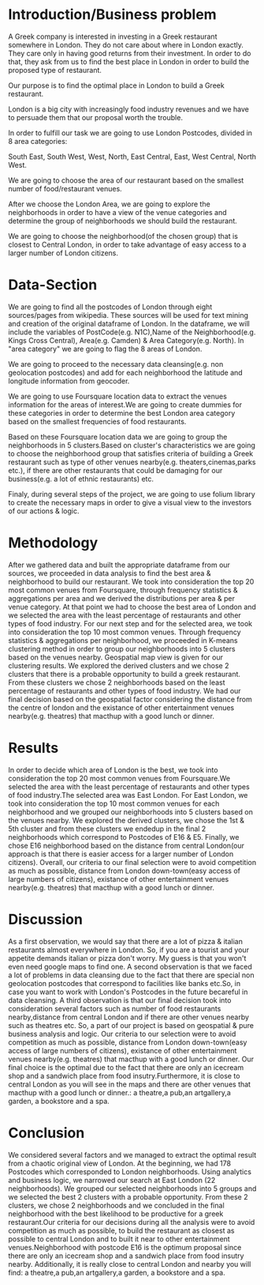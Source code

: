 # Introduction/Business problem

A Greek company is interested in investing in a Greek restaurant somewhere in London. They do not care about where in London exactly. They care only in having good returns from their investment. In order to do that, they ask from us to find the best place in London in order to build the proposed type of restaurant.

Our purpose is to find the optimal place in London to build a Greek restaurant.

London is a big city with increasingly food industry revenues and we have to persuade them that our proposal worth the trouble.

In order to fulfill our task we are going to use London Postcodes, divided in 8 area categories:

South East, South West, West, North, East Central, East, West Central, North West.

We are going to choose the area of our restaurant based on the smallest number of food/restaurant venues.

After we choose the London Area, we are going to explore the neighborhoods in order to have a view of the venue categories and determine the group of neighborhoods we should build the restaurant.

We are going to choose the neighborhood(of the chosen group) that is closest to Central London, in order to take advantage of easy access to a larger number of London citizens.


# Data-Section
We are going to find all the postcodes of London through eight sources/pages from wikipedia. These sources will be used for text mining and creation of the original dataframe of London. In the dataframe, we will include the variables of PostCode(e.g. N1C),Name of the Neighborhood(e.g. Kings Cross Central), Area(e.g. Camden) & Area Category(e.g. North). In "area category" we are going to flag the 8 areas of London.

We are going to proceed to the necessary data cleansing(e.g. non geolocation postcodes) and add for each neighborhood the latitude and longitude information from geocoder.

We are going to use Foursquare location data to extract the venues information for the areas of interest.We are going to create dummies for these categories in order to determine the best London area category based on the smallest frequencies of food restaurants.

Based on these Foursquare location data we are going to group the neighborhoods in 5 clusters.Based on cluster's characteristics we are going to choose the neighborhood group that satisfies criteria of building a Greek restaurant such as type of other venues nearby(e.g. theaters,cinemas,parks etc.), if there are other restaurants that could be damaging for our business(e.g. a lot of ethnic restaurants) etc.

Finaly, during several steps of the project, we are going to use folium library to create the necessary maps in order to give a visual view to the investors of our actions & logic.



# Methodology
After we gathered data and built the appropriate dataframe from our sources, we proceeded in data analysis to find the best area & neighborhood to build our restaurant. We took into consideration the top 20 most common venues from Foursquare, through frequency statistics & aggregations per area and we derived the distributions per area & per venue category. At that point we had to choose the best area of London and we selected the area with the least percentage of restaurants and other types of food industry. 
For our next step and for the selected area, we took into consideration the top 10 most common venues. Through frequency statistics & aggregations per neighborhood, we proceeded in K-means clustering method in order to group our neighborhoods into 5 clusters based on the venues nearby. Geospatial map view is given for our clustering results. We explored the derived clusters and we chose 2 clusters that there is a probable opportunity to build a greek restaurant. From these clusters we chose 2 neighborhoods based on the least percentage of restaurants and other types of food industry. We had our final decision based on the geospatial factor considering the distance from the centre of london and the existance of other entertainment venues nearby(e.g. theatres) that macthup with a good lunch or dinner.


# Results
In order to decide which area of London is the best, we took into consideration the top 20 most common venues from Foursquare.We selected the area with the least percentage of restaurants and other types of food industry.The selected area was East London.
For East London, we took into consideration the top 10 most common venues for each neighborhood and we grouped our neighborhoods into 5 clusters based on the venues nearby. We explored the derived clusters, we chose the 1st & 5th cluster and from these clusters we endedup in the final 2 neighborhoods which correspond to Postcodes of E16 & E5. Finally, we chose E16 neighborhood based on the distance from central London(our approach is that there is easier access for a larger number of London citizens). Overall, our criteria to our final selection were to avoid competition as much as possible, distance from London down-town(easy access of large numbers of citizens), existance of other entertainment venues nearby(e.g. theatres) that macthup with a good lunch or dinner.


# Discussion
As a first observation, we would say that there are a lot of pizza & italian restaurants almost everywhere in London. So, if you are a tourist and your appetite demands italian or pizza don't worry. My guess is that you won't even need google maps to find one.
A second observation is that we faced a lot of problems in data cleansing due to the fact that there are special non geolocation postcodes that correspond to facilities like banks etc.So, in case you want to work with London's Postcodes in the future becareful in data cleansing.
A third observation is that our final decision took into consideration several factors such as number of food restaurants nearby,distance from central London and if there are other venues nearby such as theatres etc. So, a part of our project is based on geospatial & pure business analysis and logic.
Our criteria to our selection were to avoid competition as much as possible, distance from London down-town(easy access of large numbers of citizens), existance of other entertainment venues nearby(e.g. theatres) that macthup with a good lunch or dinner. Our final choice is the optimal due to the fact that there are only an icecream shop and a sandwich place from food insutry.Furthermore, it is close to central London as you will see in the maps and there are other venues that macthup with a good lunch or dinner.: a theatre,a pub,an artgallery,a garden, a bookstore and a spa.


# Conclusion
We considered several factors and we managed to extract the optimal result from a chaotic original view of London. At the beginning, we had 178 Postcodes which corresponded to London neighborhoods. Using analytics and business logic, we narrowed our search at East London (22 neighborhoods). We grouped our selected neighborhoods into 5 groups and we selected the best 2 clusters with a probable opportunity. From these 2 clusters, we chose 2 neighborhoods and we concluded in the final neighborhood with the best likelihood to be productive for a greek restaurant.Our criteria for our decisions during all the analysis were to avoid competition as much as possible, to build the restaurant as closest as possible to central London and to built it near to other entertainment venues.Neighborhood with postcode E16 is the optimum proposal since there are only an icecream shop and a sandwich place from food insutry nearby. Additionally, it is really close to central London and nearby you will find: a theatre,a pub,an artgallery,a garden, a bookstore and a spa.
